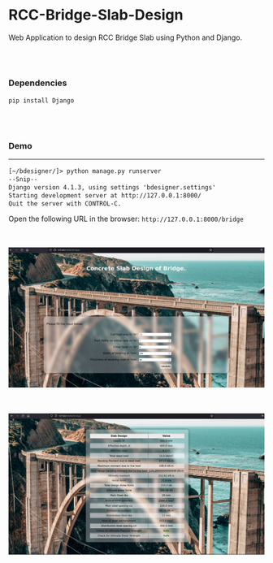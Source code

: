 # RCC-Bridge-Slab-Design
Web Application to design RCC Bridge Slab using Python and Django.

<br><br>

### Dependencies
```Bash
pip install Django
```

<br><br>

### Demo
---
```Shell
[~/bdesigner/]> python manage.py runserver
--Snip--
Django version 4.1.3, using settings 'bdesigner.settings'
Starting development server at http://127.0.0.1:8000/
Quit the server with CONTROL-C.
```

Open the following URL in the browser: `http://127.0.0.1:8000/bridge`

<br><br>
<img src="images/bdesign1.png">

<br><br>
<img src="images/bdesign2.png">
